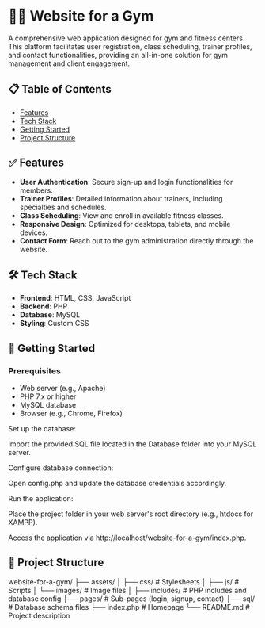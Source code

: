 # 🏋️‍♂️ Website for a Gym

A comprehensive web application designed for gym and fitness centers. This platform facilitates user registration, class scheduling, trainer profiles, and contact functionalities, providing an all-in-one solution for gym management and client engagement.

## 📋 Table of Contents

- [Features](#features)
- [Tech Stack](#tech-stack)
- [Getting Started](#getting-started)
- [Project Structure](#project-structure)


## ✅ Features

- **User Authentication**: Secure sign-up and login functionalities for members.
- **Trainer Profiles**: Detailed information about trainers, including specialties and schedules.
- **Class Scheduling**: View and enroll in available fitness classes.
- **Responsive Design**: Optimized for desktops, tablets, and mobile devices.
- **Contact Form**: Reach out to the gym administration directly through the website.

## 🛠️ Tech Stack

- **Frontend**: HTML, CSS, JavaScript
- **Backend**: PHP
- **Database**: MySQL
- **Styling**: Custom CSS

## 🚀 Getting Started

### Prerequisites

- Web server (e.g., Apache)
- PHP 7.x or higher
- MySQL database
- Browser (e.g., Chrome, Firefox)

Set up the database:

Import the provided SQL file located in the Database folder into your MySQL server.

Configure database connection:

Open config.php and update the database credentials accordingly.

Run the application:

Place the project folder in your web server's root directory (e.g., htdocs for XAMPP).

Access the application via http://localhost/website-for-a-gym/index.php.

## 📁 Project Structure
website-for-a-gym/
├── assets/
│   ├── css/              # Stylesheets
│   ├── js/               # Scripts
│   └── images/           # Image files
│
├── includes/             # PHP includes and database config
├── pages/                # Sub-pages (login, signup, contact)
├── sql/                  # Database schema files
├── index.php             # Homepage
└── README.md             # Project description


